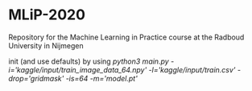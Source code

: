 # MLiP-2020
Repository for the Machine Learning in Practice course at the Radboud University in Nijmegen

init (and use defaults) by using *python3 main.py -i='kaggle/input/train_image_data_64.npy' -l='kaggle/input/train.csv' -drop='gridmask' -is=64 -m='model.pt'*
